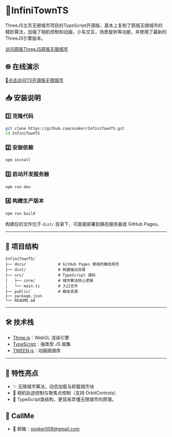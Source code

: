 
# 🚀InfiniTownTS
ThreeJS主页无限城市项目的TypeScript开源版，基本上复制了原版无限城市的精妙算法，加强了相机控制和动画，小车交互，场景旋转等功能，并使用了最新的ThreeJS引擎版本。

[访问原版ThreeJS原版无限城市](https://demos.littleworkshop.fr/infinitown)

## 🌐 在线演示
[🔗点击访问TS开源版无限城市](https://osoker.github.io/InfiniTownTS/)

## 📥 安装说明

### 1️⃣ 克隆代码

```bash
git clone https://github.com/osoker/InfiniTownTS.git
cd InfiniTownTS
```

### 2️⃣ 安装依赖

```bash
npm install
```

### 3️⃣ 启动开发服务器

```bash
npm run dev
```

### 4️⃣ 构建生产版本

```bash
npm run build
```

构建后的文件位于 `dist/` 目录下，可直接部署到静态服务器或 GitHub Pages。

---

## 🧭 项目结构

```
InfiniTownTS/
├── docs/              # GitHub Pages 使用的静态网页
├── dist/              # 构建输出目录
├── src/               # TypeScript 源码
│   ├── core/          # 城市算法核心逻辑
│   └── main.ts        # 入口文件
├── public/            # 静态资源
├── package.json
└── README.md
```

---

## 🛠️ 技术栈

- [Three.js](https://threejs.org/)：WebGL 渲染引擎
- [TypeScript](https://www.typescriptlang.org/)：强类型 JS 超集
- [TWEEN.js](https://github.com/tweenjs/tween.js)：动画插值库

---

## 📌 特性亮点

- ✨ 无限城市算法，动态加载与卸载城市块
- 🧭 相机轨迹控制与聚焦点控制（支持 OrbitControls）
- 🔧 TypeScript类结构，更容易弄懂无限城市的原理。


## 💬 CallMe

- 📮 邮箱：osoker008@gmail.com
